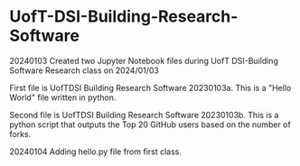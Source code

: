 # UofT-DSI-Building-Research-Software

20240103
Created two Jupyter Notebook files during UofT DSI-Building Software Research class on 2024/01/03

First file is UofTDSI Building Research Software 20230103a. This is a "Hello World" file written in python.

Second file is UofTDSI Building Research Software 20230103b. This is a python script that outputs the Top 20 GitHub users based on the number of forks.

20240104
Adding hello.py file from first class.
